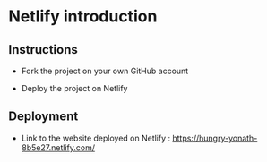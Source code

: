 # Netlify introduction

## Instructions

* Fork the project on your own GitHub account

* Deploy the project on Netlify

## Deployment

* Link to the website deployed on Netlify : 
https://hungry-yonath-8b5e27.netlify.com/

